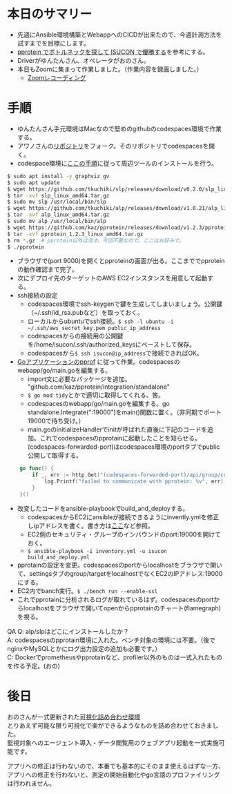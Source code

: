 # 本日のサマリー
- 先週にAnsible環境構築とWebappへのCICDが出来たので、今週計測方法を試すまでを目標にします。
- [pprotein でボトルネックを探して ISUCON で優勝する](https://zenn.dev/team_soda/articles/20231206000000)を参考にする。
- Driverがゆんたんさん、オペレータがおのさん。
- 本日もZoomに集まって作業しました。（作業内容を録画しました。）
  - [Zoomレコーディング](https://us06web.zoom.us/rec/share/VzxbzVE6ls0mo-rG78MZcCCEaHQiidavp5cNt_ZWv-zVrQGKXyBaWLxKKRLODhBf.Td85YN57K7wH-Nww)

# 手順
- ゆんたんさん手元環境はMacなので堅めのgithubのcodespaces環境で作業する。
- アワノさんの[リポジトリ](https://github.com/Akijin007/isucon13)をフォーク。そのリポジトリでcodespacesを開く。
- codespace環境に[ここの手順](https://zenn.dev/team_soda/articles/20231206000000#%E5%91%A8%E8%BE%BA%E3%83%84%E3%83%BC%E3%83%AB%E3%81%AE%E3%82%A4%E3%83%B3%E3%82%B9%E3%83%88%E3%83%BC%E3%83%AB)に従って周辺ツールのインストールを行う。
```bash
$ sudo apt install -y graphviz gv
$ sudo apt update
$ wget https://github.com/tkuchiki/slp/releases/download/v0.2.0/slp_linux_amd64.tar.gz
$ tar -xvf slp_linux_amd64.tar.gz
$ sudo mv slp /usr/local/bin/slp
$ wget https://github.com/tkuchiki/alp/releases/download/v1.0.21/alp_linux_amd64.tar.gz
$ tar -xvf alp_linux_amd64.tar.gz
$ sudo mv alp /usr/local/bin/alp
$ wget https://github.com/kaz/pprotein/releases/download/v1.2.3/pprotein_1.2.3_linux_amd64.tar.gz
$ tar -xvf pprotein_1.2.3_linux_amd64.tar.gz
$ rm *.gz  # pprotein以外は消す。今回不要なので。ここはお好みで。
$ ./pprotein
```
- ブラウザで(port 9000)を開くとpproteinの画面が出る。ここまででpproteinの動作確認まで完了。
- 次にデプロイ先のターゲットのAWS EC2インスタンスを用意して起動する。
- ssh接続の設定
  - codespaces環境でssh-keygenで鍵を生成してしまいましょう。公開鍵（~/.ssh/id_rsa.pubなど）を取っておく。
  - ローカルからubuntuでssh接続。`$ ssh -l ubuntu -i ~/.ssh/aws_secret_key.pem public_ip_address`
  - codespacesからの接続用の公開鍵を/home/isucon/.ssh/authorized_keysにペーストして保存。
  - codespacesから`$ ssh isucon@ip_address`で接続できればOK。
- [Goアプリケーションのpprof](https://zenn.dev/team_soda/articles/20231206000000#go%E3%82%A2%E3%83%97%E3%83%AA%E3%82%B1%E3%83%BC%E3%82%B7%E3%83%A7%E3%83%B3%E3%81%AEpprof)
に従って作業。codespacesのwebapp/go/main.goを編集する。
  - import文に必要なパッケージを追加。	"github.com/kaz/pprotein/integration/standalone"
  - `$ go mod tidy`とかで適切に取得してくれる、筈。
  - codespacesのwebapp/go/main.goを編集する。go standalone.Integrate(":19000")をmain()関数に置く。（非同期でポート19000で待ち受け。）
  - main.goのinitializeHandlerでinitが呼ばれた直後に下記のコードを追加。これでcodespacesのpprotainに起動したことを知らせる。(codespaces-forwarded-port)はcodespaces環境のportタブでpublic公開して取得する。
```go
	go func() {
		if _, err := http.Get("(codespaces-forwarded-port)/api/group/collect"); err != nil {
			log.Printf("failed to communicate with pprotein: %v", err)
		}
	}()
```
- 改変したコードをansible-playbookでbuild_and_deployする。
  - codespacesからEC2にansibleが接続できるようにinvently.ymlを修正しipアドレスを書く。書き方は[ここ](https://github.com/mo124121/isucon13-try/blob/main/ansible/inventory.yaml)など参照。
  - EC2側のセキュリティ・グループのインバウンドのport:19000を開けておく。
  - `$ ansible-playbook -i inventory.yml -u isucon build_and_deploy.yml`
- pprotainの設定を変更。codespacesのportからlocalhostをブラウザで開いて、settingsタブのgroup/targetをlocalhostでなくEC2のIPアドレス:19000にする。
- EC2内でbanch実行。`$ ./bench run --enable-ssl`
- これでpprotainに分析されるログが取れているはず。codespacesのportからlocalhostをブラウザで開いてopenからpprotainのチャート(flamegraph)を視る。

QA
Q: alp/slpはどこにインストールしたか？  
A: codespacesのpprotain環境に入れた。ベンチ対象の環境には不要。（後でnginxやMySQLとかにログ出力設定の追加も必要です。）  
C: Dockerでprometheusやpprotainなど、profiler以外のものは一式入れたものを作る予定。(おの)  

# 後日
おのさんが一式更新された[可視化詰め合わせ環境](https://github.com/mo124121/isucon-o11y)  
とりあえず可能な限り可視化で楽ができるようなものを詰め合わせておきました。  
監視対象へのエージェント導入・データ閲覧用のウェブアプリ起動を一式実施可能です。  

アプリへの修正は行わないので、本番でも基本的にそのまま使えるはずな一方、  
アプリへの修正を行わないと、測定の開始自動化やgo言語のプロファイリングは行われません。  
